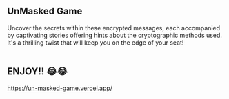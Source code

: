 ## UnMasked Game 
Uncover the secrets within these encrypted messages, each accompanied by captivating stories offering hints about the cryptographic methods used. It's a thrilling twist that will keep you on the edge of your seat!
<br>
<br>

## ENJOY!! 😂😂
https://un-masked-game.vercel.app/